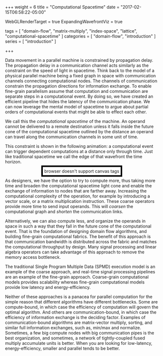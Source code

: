 +++
weight = 6
title = "Computational Spacetime"
date = "2017-02-15T06:58:22-05:00"

WebGLRenderTarget = true
ExpandingWavefrontViz = true

tags = [ "domain-flow", "matrix-multiply", "index-space", "lattice", "computational-spacetime" ]
categories = [ "domain-flow", "introduction" ]
series = [ "introduction" ]

+++
<style>
#c {
    float: bottom;
    padding: 5px;
    width: 800px;
    height: 600px;
}
</style>

Data movement in a parallel machine is constrained by propagation delay. The propagation delay
in a communication channel acts similarly as the constraint on the speed of light in spacetime. 
Think back to the model of a physical parallel machine being a fixed graph in space with communication 
channels connecting computational nodes. The channels of communication constrain the propagation directions 
for information exchange. To enable fine-grain parallelism assume that computation and communication 
are separate steps in a computational event. By doing so, we have created an efficient pipeline
that hides the latency of the communication phase. We can now leverage the mental model of spacetime 
to argue about partial orders of computational events that might be able to effect each other. 

We call this the _computational spacetime_ of the machine. An operand cannot be delivered to a
remote destination unless it falls inside the future cone of the computational spacetime outlined 
by the distance an operand can travel along the communication channels in some unit of time.

This constraint is shown in the following animation: a computational event can trigger dependent 
computations at a distance only through time. Just like traditional spacetime we call the 
edge of that wavefront the time horizon.

<div id="spacetime_view" style="text-align:center">
    <canvas id="c" style="border:5px solid #000;">browser doesn't support canvas tags</canvas>
</div>


As designers, we have the option to try to compute more, thus taking more time and 
broaden the computational spacetime light cone and enable the exchange of information 
to nodes that are farther away. Increasing the computational complexity of the
operation, for example by introducing a vector scale, or a matrix multiplication
instruction. These coarse operators provide more time to send input operands. 
This will _coarsen_ the computational graph and _shorten_ the communication links. 

Alternatively, we can also compute less, and organize the operands in space 
in such a way that they fall in the future cone of the computational event. 
That is the foundation of designing domain flow algorithms, and building fine-grain 
computational fabrics. The benefit of this approach is that communication bandwidth
is distributed across the fabric and matches the computational throughput by design.
Many signal processing and linear algebra operators can take advantage of this
approach to remove the memory access bottleneck.

The traditional Single Program Multiple Data (SPMD) execution model is an example
of the coarse approach, and real-time signal processing pipelines are an example
of the fine-grain approach. Coarse-grain computational models provides scalability
whereas fine-grain computational models provide low latency and energy-efficiency. 

Neither of these approaches is a panacea for parallel computation for the simple reason 
that different algorithms have different bottlenecks. Some are compute-bound, in which 
case the efficiency of computation will govern the optimal algorithm. And others are 
communication-bound, in which case the efficiency of information exchange is the deciding 
factor. Examples of communication-bound algorithms are matrix-vector multiply, sorting, 
and similar full information exchanges, such as, min/max and normalize. Sometimes, a 
few big compute nodes with big communication pipes is the best organization, and sometimes, 
a network of tightly-coupled fused multiply accumulate units is better. When you 
are looking for low-latency, energy-efficiency, smaller and parallel tends to be better.


